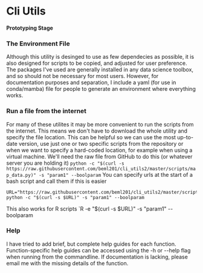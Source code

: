 # Cli Utils

**Prototyping Stage**

### The Environment File
Although this utility is desinged to use as few dependecies as possible, it is also designed for scripts to be copied, and adjusted for user preference. The packages I've used are generally installed in any data science toolbox, and so should not be necessary for most users. However, for documentation purposes and separation, I include a yaml (for use in conda/mamba) file for people to generate an environment where everything works.

### Run a file from the internet
For many of these utilites it may be more convenient to run the scripts from the internet.
This means we don't have to download the whole utility and specify the file location.
This can be helpful so we can use the most up-to-date version, use just one or two specific scripts from the repository or when we want to specify a hard-coded location, for example when using a virtual machine.
We'll need the raw file from GitHub to do this (or whatever server you are holding it)
`python -c "$(curl -s https://raw.githubusercontent.com/beml201/cli_utils2/master/scripts/map_data.py)" -s "param1" --boolparam`
You can specify urls at the start of a bash script and call them if this is easier
```
URL="https://raw.githubusercontent.com/beml201/cli_utils2/master/scripts/map_data.py"
python -c "$(curl -s $URL)" -s "param1" --boolparam
```
This also works for R scripts
`R -e "$(curl -s $URL)" -s "param1" --boolparam

### Help
I have tried to add brief, but complete help guides for each function.
Function-specific help guides can be accessed using the -h or --help flag when running from the commandline.
If documentation is lacking, please email me with the missing details of the function.
